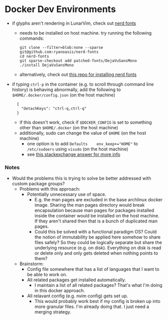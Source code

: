 # Docker Dev Environments

- if glyphs aren't rendering in LunarVim, check out [nerd fonts](https://github.com/ryanoasis/nerd-fonts)
  - needs to be installed on host machine. try running the following commands:

        git clone --filter=blob:none --sparse git@github.com:ryanoasis/nerd-fonts
        cd nerd-fonts
        git sparse-checkout add patched-fonts/DejaVuSansMono
        ./install DejaVuSansMono

  - alternatively, check out [this repo for installing nerd fonts](https://github.com/ronniedroid/getnf)
- if typing `ctrl-p` in the container (e.g. to scroll through command line history) is behaving abnormally, add the following to `$HOME/.docker/config.json` (on the host machine)

        {
          "detachKeys": "ctrl-q,ctrl-q"
        }

  - if this doesn't work, check if `$DOCKER_CONFIG` is set to something other than `$HOME/.docker` (on the host machine)
  - additionally, sudo can change the value of `$HOME` (on the host machine)
    - one option is to add `Defaults	env_keep+="HOME"` to `/etc/sudoers` using `visudo` (on the host machine)
    - see [this stackexchange answer for more info](https://unix.stackexchange.com/a/91572)



### Notes

- Would the problems this is trying to solve be better addressed with custom package
  groups?
  - Problems with this approach:
    - Potentially unnecessary use of space.
      - E.g. the man pages are excluded in the base archlinux docker image.
        Sharing the man pages directory would break encapsulation because man
        pages for packages installed inside the container would be installed
        on the host machine. If they aren't shared then that is a bunch of
        duplicated man pages.
      - Could this be solved with a functional paradigm OS? Could the notion
        of immutability be applied here somehow to share files safely? So they
        could be logically separate but share the underlying resource (e.g. on
        disk). Everything on disk is read or delete only and only gets deleted
        when nothing points to them?
  - Brainstorm:
    - Config file somewhere that has a list of languages that I want to be able to work on.
    - All related packages get installed automatically.
      - I maintain a list of all related packages? That's what I'm doing in this docker approach.
    - All relavant config (e.g. nvim config) gets set up.
      - This would probably work best if my config is broken up into more granular files.
        I'm already doing that. I just need a merging strategy.
